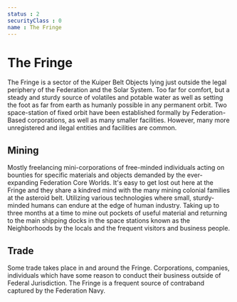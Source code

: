 ```yaml
---
status : 2
securityClass : 0
name : The Fringe
---
```


# The Fringe

The Fringe is a sector of the Kuiper Belt Objects lying just outside the legal periphery of the Federation and the Solar System.
Too far for comfort, but a steady and sturdy source of volatiles and potable water as well as setting the foot as far from earth as humanly possible in any permanent orbit. Two space-station of fixed orbit have been established formally by Federation-Based corporations, as well as many smaller facilities. However, many more unregistered and ilegal entities and facilities are common.


## Mining

Mostly freelancing mini-corporations of free-minded individuals acting on bounties for specific materials and objects demanded by the ever-expanding Federation Core Worlds. It's easy to get lost out here at the Fringe and they share a kindred mind with the many mining colonial families at the asteroid belt. 
Utilizing various technologies where small, sturdy-minded humans can endure at the edge of human industry.
Taking up to three months at a time to mine out pockets of useful material and returning to the main shipping docks in the space stations known as the Neighborhoods by the locals and the frequent visitors and business people.


## Trade

Some trade takes place in and around the Fringe. Corporations, companies, individuals which have some reason to conduct their business outside of Federal Jurisdiction.
The Fringe is a frequent source of contraband captured by the Federation Navy.
